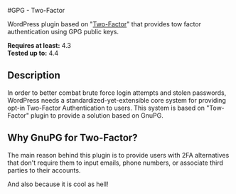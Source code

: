 #GPG - Two-Factor

WordPress plugin based on "[Two-Factor](https://fr.wordpress.org/plugins/two-factor/)" that provides tow factor authentication using GPG public keys.

**Requires at least:** 4.3  
**Tested up to:** 4.4  

## Description ##

In order to better combat brute force login attempts and stolen passwords, WordPress needs a standardized-yet-extensible core system for providing opt-in Two-Factor Authentication to users.  This system is based on "Tow-Factor" plugin to provide a solution based on GnuPG.


## Why GnuPG for Two-Factor? ##

The main reason behind this plugin is to provide users with 2FA alternatives that don't require them to input emails, phone numbers, or associate third parties to their accounts.

And also because it is cool as hell!
